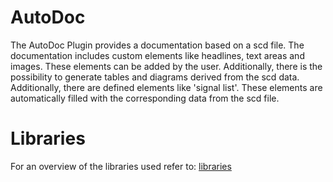 # AutoDoc
The AutoDoc Plugin provides a documentation based on a scd file. The documentation includes custom elements like headlines, text areas and images. These elements can be added by the user. Additionally, there is the possibility to generate tables and diagrams derived from the scd data.
Additionally, there are defined elements like 'signal list'. These elements are automatically filled with the corresponding data from the scd file.


# Libraries

For an overview of the libraries used refer to: [libraries](./doc/libraies.md )

 